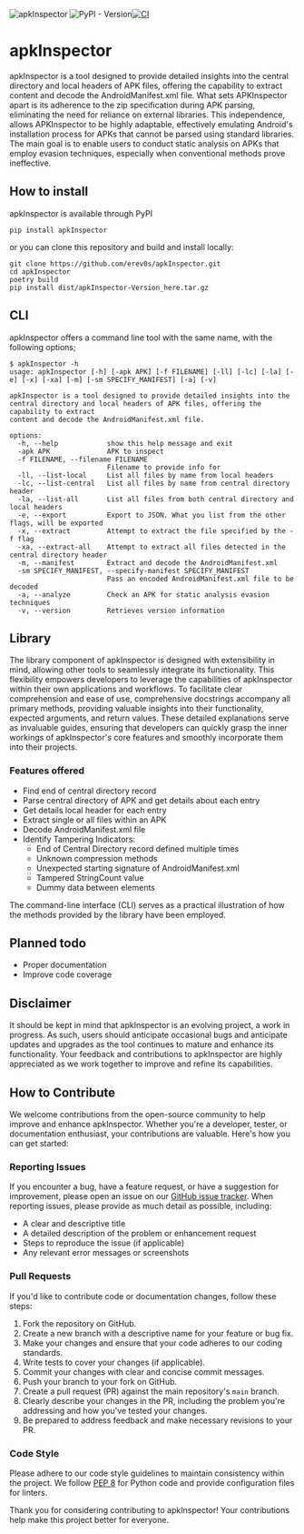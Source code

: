 ![apkInspector](https://i.imgur.com/twtQzrO.png)
![PyPI - Version](https://img.shields.io/pypi/v/apkInspector)[![CI](https://github.com/erev0s/apkInspector/actions/workflows/ci.yml/badge.svg)](https://github.com/erev0s/apkInspector/actions/workflows/ci.yml)
# apkInspector
apkInspector is a tool designed to provide detailed insights into the central directory and local headers of APK files, offering the capability to extract content and decode the AndroidManifest.xml file. What sets APKInspector apart is its adherence to the zip specification during APK parsing, eliminating the need for reliance on external libraries. This independence, allows APKInspector to be highly adaptable, effectively emulating Android's installation process for APKs that cannot be parsed using standard libraries. The main goal is to enable users to conduct static analysis on APKs that employ evasion techniques, especially when conventional methods prove ineffective.

## How to install
apkInspector is available through PyPI
~~~~
pip install apkInspector
~~~~

or you can clone this repository and build and install locally:
~~~~
git clone https://github.com/erev0s/apkInspector.git
cd apkInspector
poetry build
pip install dist/apkInspector-Version_here.tar.gz
~~~~

## CLI
apkInspector offers a command line tool with the same name, with the following options;

~~~~
$ apkInspector -h
usage: apkInspector [-h] [-apk APK] [-f FILENAME] [-ll] [-lc] [-la] [-e] [-x] [-xa] [-m] [-sm SPECIFY_MANIFEST] [-a] [-v]

apkInspector is a tool designed to provide detailed insights into the central directory and local headers of APK files, offering the capability to extract
content and decode the AndroidManifest.xml file.

options:
  -h, --help            show this help message and exit
  -apk APK              APK to inspect
  -f FILENAME, --filename FILENAME
                        Filename to provide info for
  -ll, --list-local     List all files by name from local headers
  -lc, --list-central   List all files by name from central directory header
  -la, --list-all       List all files from both central directory and local headers
  -e, --export          Export to JSON. What you list from the other flags, will be exported
  -x, --extract         Attempt to extract the file specified by the -f flag
  -xa, --extract-all    Attempt to extract all files detected in the central directory header
  -m, --manifest        Extract and decode the AndroidManifest.xml
  -sm SPECIFY_MANIFEST, --specify-manifest SPECIFY_MANIFEST
                        Pass an encoded AndroidManifest.xml file to be decoded
  -a, --analyze         Check an APK for static analysis evasion techniques
  -v, --version         Retrieves version information
~~~~


## Library
The library component of apkInspector is designed with extensibility in mind, allowing other tools to seamlessly integrate its functionality. This flexibility empowers developers to leverage the capabilities of apkInspector within their own applications and workflows. To facilitate clear comprehension and ease of use, comprehensive docstrings accompany all primary methods, providing valuable insights into their functionality, expected arguments, and return values. These detailed explanations serve as invaluable guides, ensuring that developers can quickly grasp the inner workings of apkInspector's core features and smoothly incorporate them into their projects.

### Features offered
 - Find end of central directory record
 - Parse central directory of APK and get details about each entry
 - Get details local header for each entry
 - Extract single or all files within an APK
 - Decode AndroidManifest.xml file
 - Identify Tampering Indicators:
   - End of Central Directory record defined multiple times
   - Unknown compression methods
   - Unexpected starting signature of AndroidManifest.xml
   - Tampered StringCount value
   - Dummy data between elements


The command-line interface (CLI) serves as a practical illustration of how the methods provided by the library have been employed.

## Planned todo
 - Proper documentation
 - Improve code coverage

## Disclaimer
It should be kept in mind that apkInspector is an evolving project, a work in progress. As such, users should anticipate occasional bugs and anticipate updates and upgrades as the tool continues to mature and enhance its functionality. Your feedback and contributions to apkInspector are highly appreciated as we work together to improve and refine its capabilities.

## How to Contribute
We welcome contributions from the open-source community to help improve and enhance apkInspector. Whether you're a developer, tester, or documentation enthusiast, your contributions are valuable. Here's how you can get started:

### Reporting Issues
If you encounter a bug, have a feature request, or have a suggestion for improvement, please open an issue on our [GitHub issue tracker](https://github.com/erev0s/apkInspector/issues). When reporting issues, please provide as much detail as possible, including:

- A clear and descriptive title
- A detailed description of the problem or enhancement request
- Steps to reproduce the issue (if applicable)
- Any relevant error messages or screenshots

### Pull Requests

If you'd like to contribute code or documentation changes, follow these steps:

1. Fork the repository on GitHub.
2. Create a new branch with a descriptive name for your feature or bug fix.
3. Make your changes and ensure that your code adheres to our coding standards.
4. Write tests to cover your changes (if applicable).
5. Commit your changes with clear and concise commit messages.
6. Push your branch to your fork on GitHub.
7. Create a pull request (PR) against the main repository's `main` branch.
8. Clearly describe your changes in the PR, including the problem you're addressing and how you've tested your changes.
9. Be prepared to address feedback and make necessary revisions to your PR.

### Code Style

Please adhere to our code style guidelines to maintain consistency within the project. We follow [PEP 8](https://www.python.org/dev/peps/pep-0008/) for Python code and provide configuration files for linters.


Thank you for considering contributing to apkInspector! Your contributions help make this project better for everyone.





